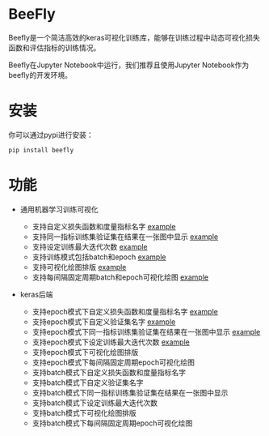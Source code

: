 # BeeFly

Beefly是一个简洁高效的keras可视化训练库，能够在训练过程中动态可视化损失函数和评估指标的训练情况。

Beefly在Jupyter Notebook中运行，我们推荐且使用Jupyter Notebook作为beefly的开发环境。

# 安装
你可以通过pypi进行安装：
```Bash
pip install beefly 
```

# 功能
- 通用机器学习训练可视化
  - 支持自定义损失函数和度量指标名字 [example](/example/example1.py)
  - 支持同一指标训练集验证集在结果在一张图中显示 [example](/example/example2.py)
  - 支持设定训练最大迭代次数 [example](/example/example3.py)
  - 支持训练模式包括batch和epoch [example](/example/example4.py)
  - 支持可视化绘图排版 [example](/example/example5.py)
  - 支持每间隔固定周期batch和epoch可视化绘图 [example](/example/example6.py)

- keras后端
  - 支持epoch模式下自定义损失函数和度量指标名字 [example](/example/example7.py)
  - 支持epoch模式下自定义验证集名字 [example](/example/example8.py)
  - 支持epoch模式下同一指标训练集验证集在结果在一张图中显示 [example](/example/example8.py)
  - 支持epoch模式下设定训练最大迭代次数 [example](/example/example9.py)
  - 支持epoch模式下可视化绘图排版
  - 支持epoch模式下每间隔固定周期epoch可视化绘图
  - 支持batch模式下自定义损失函数和度量指标名字
  - 支持batch模式下自定义验证集名字
  - 支持batch模式下同一指标训练集验证集在结果在一张图中显示
  - 支持batch模式下设定训练最大迭代次数
  - 支持batch模式下可视化绘图排版
  - 支持batch模式下每间隔固定周期epoch可视化绘图
